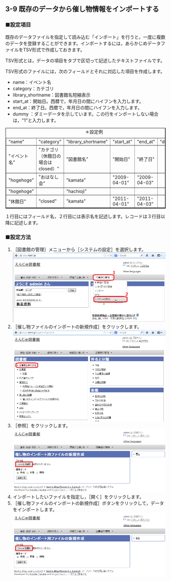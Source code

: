 <span/>3-9 既存のデータから催し物情報をインポートする
----------------------------------------------

### ■設定項目

既存のデータファイルを指定して読み込む「インポート」を行うと，一度に複数のデータを登録することができます。インポートするには，あらかじめデータファイルをTSV形式で作成しておきます。

<div class="alert alert-info" markdown="1">
TSV形式とは，データの項目をタブで区切って記述したテキストファイルです。
  
TSV形式のファイルには，次のフィールドとそれに対応した項目を作成します。  

* name：イベント名
* category：カテゴリ
* library_shortname：図書館名短縮表示
* start_at：開始日。西暦で，年月日の間にハイフンを入力します。
* end_at：終了日。西暦で，年月日の間にハイフンを入力します。
* dummy ：ダミーデータを示しています。この行をインポートしない場合は，"1"と入力します。

<table border="2">
<caption>＊設定例</caption>
<tr><td>"name"      </td><td>"category"</td><td>"library_shortname"</td><td>"start_at"</td><td>"end_at"</td><td>"dummy"</td></tr>
<tr><td>"イベント名"</td><td>"カテゴリ（休館日の場合はclosed）"</td><td>"図書館名"</td><td>"開始日"</td><td>"終了日"</td><td>　</td></tr>
<tr><td>"hogehoge"  </td><td>"おはなし会"     </td><td>"kamata"</td><td>"2009-04-01"</td><td>"2009-04-03"</td><td>　</td></tr>
<tr><td>"hogehoge"  </td><td>　</td><td>"hachioji"</td><td>　</td><td>　</td><td>　</td></tr>
<tr><td>"休館日"    </td><td>"closed"         </td><td>"kamata"</td><td>"2011-04-01"</td><td>"2011-04-03"</td><td>　</td></tr>
</table>
１行目にはフィールド名，２行目には表示名を記述します。レコードは３行目以降に記述します。
</div>

### ■設定方法
1. ［図書館の管理］メニューから［システムの設定］を選択します。  
   ![システムの設定](assets/images/image_system_setup.png)
2. ［催し物ファイルのインポートの新規作成］をクリックします。  
   ![催し物ファイルのインポート](assets/images/image_initial_014.png)
3. ［参照］をクリックします。  
   ![催し物ファイルの参照](assets/images/image_initial_036.png)
4. インポートしたいファイルを指定し，［開く］をクリックします。
5. ［催し物ファイルのインポートの新規作成］ボタンをクリックして，データをインポートします。  
   ![催し物ファイルの指定](assets/images/image_initial_036.png)

